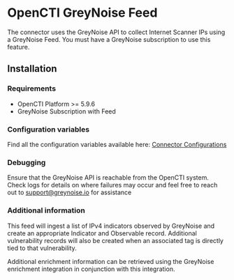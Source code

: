 # OpenCTI GreyNoise Feed

The connector uses the GreyNoise API to collect Internet Scanner IPs using a GreyNoise Feed.
You must have a GreyNoise subscription to use this feature.

## Installation

### Requirements

- OpenCTI Platform >= 5.9.6
- GreyNoise Subscription with Feed

### Configuration variables

Find all the configuration variables available here: [Connector Configurations](./__metadata__)

### Debugging

Ensure that the GreyNoise API is reachable from the OpenCTI system. Check logs for details on where failures may occur and feel free to reach out to [support@greynoise.io](mailto:support@greynoise.io) for assistance

### Additional information

This feed will ingest a list of IPv4 indicators observed by GreyNoise and create an appropriate Indicator and Observable record. Additional vulnerability records will also be created when an associated tag is directly tied to that vulnerability.

Additional enrichment information can be retrieved using the GreyNoise enrichment integration in conjunction with this integration.

